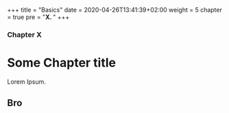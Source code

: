 +++
title = "Basics"
date = 2020-04-26T13:41:39+02:00
weight = 5
chapter = true
pre = "<b>X. </b>"
+++

### Chapter X

# Some Chapter title

Lorem Ipsum.

## Bro